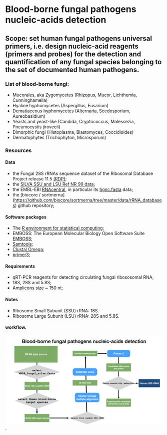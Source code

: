 # Blood-borne fungal pathogens nucleic-acids detection  
## Scope: set human fungal pathogens universal primers, i.e. design nucleic-acid reagents (primers and probes) for the detection and quantification of any fungal species belonging to the set of documented human pathogens.  
    
### List of blood-borne fungi:  
* Mucorales, aka Zygomycetes (Rhizopus, Mucor, Lichthemia, Cunninghamella)  
* Hyaline hyphomycetes (Aspergillus, Fusarium)  
* Dematiaceous hyphomycetes (Alternaria, Scedosporium, Aureobasidium)  
* Yeasts and yeast-like (Candida, Cryptococcus, Malessezia, Pneumocystis jirovecii)  
* Dimorphic fungi (Histoplasma, Blastomyces, Coccidioides)  
* Dermatophytes (Trichophyton, Microsporum)    
  
  
### Resources  
#### Data  
- the Fungal 28S rRNAs sequence dataset of the Ribosomal Database Project release 11.5 [(RDP)](http://rdp.cme.msu.edu/index.jsp);    
- the [SILVA SSU and LSU Ref NR 99 data](https://www.arb-silva.de/documentation/release-1381/);  
- the EMBL-EBI [RNAcentral](https://rnacentral.org/about-us), in particular its [hgnc.fasta](https://ftp.ebi.ac.uk/pub/databases/RNAcentral/current_release/sequences/by-database/hgnc.fasta) data;  
- the [biocore / sortmerna] (https://github.com/biocore/sortmerna/tree/master/data/rRNA_databases) github repository;     


#### Software packages      
- The [R environment for statistical computing](https://www.r-project.org/);  
- EMBOSS: The European Molecular Biology Open Software Suite [EMBOSS](http://emboss.sourceforge.net/download/);  
- [Samtools](http://www.htslib.org/download/);  
- [Clustal Omega](http://www.clustal.org/omega/);  
- [primer3](https://github.com/primer3-org/primer3/);  

#### Requirements  
- qRT-PCR reagents for detecting circulating fungal ribososomal RNA;  
- 18S, 28S and 5.8S;  
- Amplicons size ~ 150 nt;  
#### Notes  
- Ribosome Small Subunit (SSU) rRNA: 18S.  
- Ribosome Large Subunit (LSU) rRNA: 28S and 5.8S.  
  
 #### workflow. 
![](assets/FungalrRNAdetectionWF.jpeg). 
